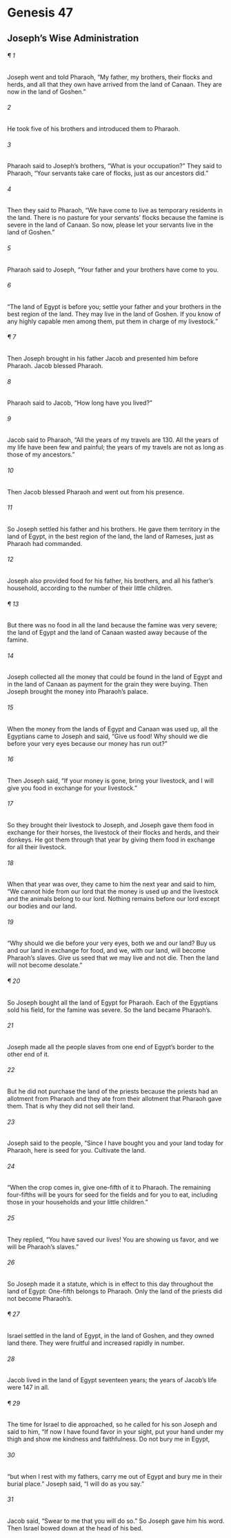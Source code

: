 # Genesis 47
## Joseph’s Wise Administration
###### ¶ 1
Joseph went and told Pharaoh, “My father, my brothers, their flocks and herds, and all that they own have arrived from the land of Canaan. They are now in the land of Goshen.”
###### 2
He took five of his brothers and introduced them to Pharaoh.
###### 3
Pharaoh said to Joseph’s brothers, “What is your occupation?” They said to Pharaoh, “Your servants take care of flocks, just as our ancestors did.”
###### 4
Then they said to Pharaoh, “We have come to live as temporary residents in the land. There is no pasture for your servants’ flocks because the famine is severe in the land of Canaan. So now, please let your servants live in the land of Goshen.”
###### 5
Pharaoh said to Joseph, “Your father and your brothers have come to you.
###### 6
“The land of Egypt is before you; settle your father and your brothers in the best region of the land. They may live in the land of Goshen. If you know of any highly capable men among them, put them in charge of my livestock.”
###### ¶ 7
Then Joseph brought in his father Jacob and presented him before Pharaoh. Jacob blessed Pharaoh.
###### 8
Pharaoh said to Jacob, “How long have you lived?”
###### 9
Jacob said to Pharaoh, “All the years of my travels are 130. All the years of my life have been few and painful; the years of my travels are not as long as those of my ancestors.”
###### 10
Then Jacob blessed Pharaoh and went out from his presence.
###### 11
So Joseph settled his father and his brothers. He gave them territory in the land of Egypt, in the best region of the land, the land of Rameses, just as Pharaoh had commanded.
###### 12
Joseph also provided food for his father, his brothers, and all his father’s household, according to the number of their little children.
###### ¶ 13
But there was no food in all the land because the famine was very severe; the land of Egypt and the land of Canaan wasted away because of the famine.
###### 14
Joseph collected all the money that could be found in the land of Egypt and in the land of Canaan as payment for the grain they were buying. Then Joseph brought the money into Pharaoh’s palace.
###### 15
When the money from the lands of Egypt and Canaan was used up, all the Egyptians came to Joseph and said, “Give us food! Why should we die before your very eyes because our money has run out?”
###### 16
Then Joseph said, “If your money is gone, bring your livestock, and I will give you food in exchange for your livestock.”
###### 17
So they brought their livestock to Joseph, and Joseph gave them food in exchange for their horses, the livestock of their flocks and herds, and their donkeys. He got them through that year by giving them food in exchange for all their livestock.
###### 18
When that year was over, they came to him the next year and said to him, “We cannot hide from our lord that the money is used up and the livestock and the animals belong to our lord. Nothing remains before our lord except our bodies and our land.
###### 19
“Why should we die before your very eyes, both we and our land? Buy us and our land in exchange for food, and we, with our land, will become Pharaoh’s slaves. Give us seed that we may live and not die. Then the land will not become desolate.”
###### ¶ 20
So Joseph bought all the land of Egypt for Pharaoh. Each of the Egyptians sold his field, for the famine was severe. So the land became Pharaoh’s.
###### 21
Joseph made all the people slaves from one end of Egypt’s border to the other end of it.
###### 22
But he did not purchase the land of the priests because the priests had an allotment from Pharaoh and they ate from their allotment that Pharaoh gave them. That is why they did not sell their land.
###### 23
Joseph said to the people, “Since I have bought you and your land today for Pharaoh, here is seed for you. Cultivate the land.
###### 24
“When the crop comes in, give one-fifth of it to Pharaoh. The remaining four-fifths will be yours for seed for the fields and for you to eat, including those in your households and your little children.”
###### 25
They replied, “You have saved our lives! You are showing us favor, and we will be Pharaoh’s slaves.”
###### 26
So Joseph made it a statute, which is in effect to this day throughout the land of Egypt: One-fifth belongs to Pharaoh. Only the land of the priests did not become Pharaoh’s.
###### ¶ 27
Israel settled in the land of Egypt, in the land of Goshen, and they owned land there. They were fruitful and increased rapidly in number.
###### 28
Jacob lived in the land of Egypt seventeen years; the years of Jacob’s life were 147 in all.
###### ¶ 29
The time for Israel to die approached, so he called for his son Joseph and said to him, “If now I have found favor in your sight, put your hand under my thigh and show me kindness and faithfulness. Do not bury me in Egypt,
###### 30
“but when I rest with my fathers, carry me out of Egypt and bury me in their burial place.” Joseph said, “I will do as you say.”
###### 31
Jacob said, “Swear to me that you will do so.” So Joseph gave him his word. Then Israel bowed down at the head of his bed.
